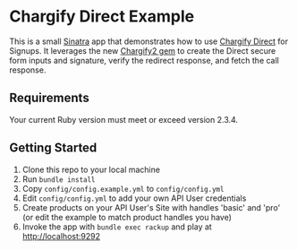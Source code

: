 Chargify Direct Example
=======================

This is a small [Sinatra](http://www.sinatrarb.com/) app that demonstrates how to use [Chargify Direct](http://docs.chargify.com/chargify-direct-introduction) for
Signups.  It leverages the new [Chargify2 gem](https://github.com/chargify/chargify2) to create the Direct secure form inputs and signature, verify the redirect response, and fetch the call response.

Requirements
---------------

Your current Ruby version must meet or exceed version 2.3.4.


Getting Started
---------------

1. Clone this repo to your local machine
2. Run `bundle install`
3. Copy `config/config.example.yml` to `config/config.yml`
4. Edit `config/config.yml` to add your own API User credentials
5. Create products on your API User's Site with handles 'basic' and 'pro' (or edit the example to match product handles you have)
6. Invoke the app with `bundle exec rackup` and play at <http://localhost:9292>
